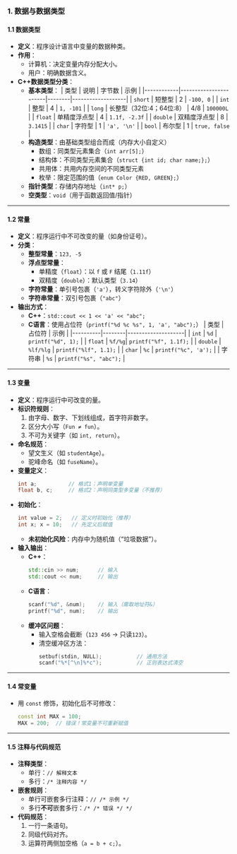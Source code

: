 ### **1. 数据与数据类型**
#### **1.1 数据类型**
- **定义**：程序设计语言中变量的数据种类。
- **作用**：
  - 计算机：决定变量内存分配大小。
  - 用户：明确数据含义。
- **C++数据类型分类**：
  - **基本类型**：
    | 类型       | 说明                  | 字节数 | 示例              |
    |------------|-----------------------|--------|-------------------|
    | `short`    | 短整型                | 2      | `-100, 0`        |
    | `int`      | 整型                  | 4      | `1, -101`        |
    | `long`     | 长整型（32位:4；64位:8） | 4/8    | `100000L`        |
    | `float`    | 单精度浮点型          | 4      | `1.1f, -2.3f`    |
    | `double`   | 双精度浮点型          | 8      | `3.1415`         |
    | `char`     | 字符型                | 1      | `'a', '\n'`      |
    | `bool`     | 布尔型                | 1      | `true, false`    |
  - **构造类型**：由基础类型组合而成（内存大小自定义）
    - 数组：同类型元素集合（`int arr[5];`）
    - 结构体：不同类型元素集合（`struct {int id; char name;};`）
    - 共用体：共用内存空间的不同类型元素
    - 枚举：限定范围的值（`enum Color {RED, GREEN};`）
  - **指针类型**：存储内存地址（`int* p;`）
  - **空类型**：`void`（用于函数返回值/指针）

---

#### **1.2 常量**
- **定义**：程序运行中不可改变的量（如身份证号）。
- **分类**：
  - **整型常量**：`123, -5`
  - **浮点型常量**：
    - 单精度（`float`）：以 `f` 或 `F` 结尾（`1.11f`）
    - 双精度（`double`）：默认类型（`3.14`）
  - **字符常量**：单引号包裹（`'a'`），转义字符除外（`'\n'`）
  - **字符串常量**：双引号包裹（`"abc"`）
- **输出方式**：
  - **C++**：`std::cout << 1 << 'a' << "abc";`
  - **C语言**：使用占位符（`printf("%d %c %s", 1, 'a', "abc");`）
    | 类型     | 占位符 | 示例               |
    |----------|--------|--------------------|
    | `int`    | `%d`   | `printf("%d", 1);` |
    | `float`  | `%f/%g`| `printf("%f", 1.1f);` |
    | `double` | `%lf/%lg` | `printf("%lf", 1.1);` |
    | `char`   | `%c`   | `printf("%c", 'a');` |
    | 字符串   | `%s`   | `printf("%s", "abc");` |

---

#### **1.3 变量**
- **定义**：程序运行中可改变的量。
- **标识符规则**：
  1. 由字母、数字、下划线组成，首字符非数字。
  2. 区分大小写（`Fun ≠ fun`）。
  3. 不可为关键字（如 `int, return`）。
- **命名规范**：
  - 望文生义（如 `studentAge`）。
  - 驼峰命名（如 `fuseName`）。
- **变量定义**：
  ```cpp
  int a;          // 格式1：声明单变量
  float b, c;     // 格式2：声明同类型多变量（不推荐）
  ```
- **初始化**：
  ```cpp
  int value = 2;   // 定义时初始化（推荐）
  int x; x = 10;   // 先定义后赋值
  ```
  - **未初始化风险**：内存中为随机值（“垃圾数据”）。
- **输入输出**：
  - **C++**： 
    ```cpp
    std::cin >> num;      // 输入
    std::cout << num;     // 输出
    ```
  - **C语言**：
    ```cpp
    scanf("%d", &num);    // 输入（需取地址符&）
    printf("%d", num);    // 输出
    ```
  - **缓冲区问题**：
    - 输入空格会截断（`123 456` → 只读`123`）。
    - 清空缓冲区方法：
      ```cpp
      setbuf(stdin, NULL);           // 通用方法
      scanf("%*[^\n]%*c");           // 正则表达式清空
      ```

---

#### **1.4 常变量**
- 用 `const` 修饰，初始化后不可修改：
  ```cpp
  const int MAX = 100;
  MAX = 200;  // 错误！常变量不可重新赋值
  ```

---

#### **1.5 注释与代码规范**
- **注释类型**：
  - 单行：`// 解释文本`
  - 多行：`/* 注释内容 */`
- **嵌套规则**：
  - 单行可嵌套多行注释：`// /* 示例 */`
  - 多行**不可**嵌套多行：`/* /* 错误 */ */`
- **代码规范**：
  1. 一行一条语句。
  2. 同级代码对齐。
  3. 运算符两侧加空格（`a = b + c;`）。

